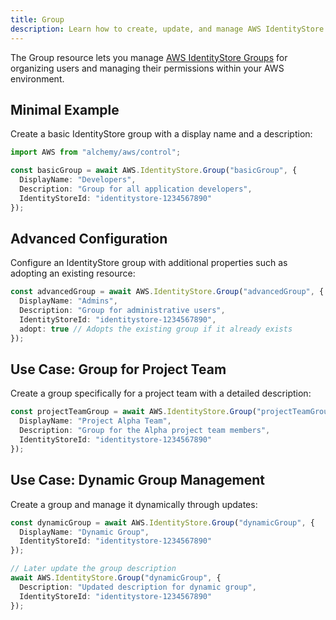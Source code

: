 ```yaml
---
title: Group
description: Learn how to create, update, and manage AWS IdentityStore Groups using Alchemy Cloud Control.
---
```


The Group resource lets you manage [AWS IdentityStore Groups](https://docs.aws.amazon.com/identitystore/latest/userguide/) for organizing users and managing their permissions within your AWS environment.

## Minimal Example

Create a basic IdentityStore group with a display name and a description:

```ts
import AWS from "alchemy/aws/control";

const basicGroup = await AWS.IdentityStore.Group("basicGroup", {
  DisplayName: "Developers",
  Description: "Group for all application developers",
  IdentityStoreId: "identitystore-1234567890"
});
```

## Advanced Configuration

Configure an IdentityStore group with additional properties such as adopting an existing resource:

```ts
const advancedGroup = await AWS.IdentityStore.Group("advancedGroup", {
  DisplayName: "Admins",
  Description: "Group for administrative users",
  IdentityStoreId: "identitystore-1234567890",
  adopt: true // Adopts the existing group if it already exists
});
```

## Use Case: Group for Project Team

Create a group specifically for a project team with a detailed description:

```ts
const projectTeamGroup = await AWS.IdentityStore.Group("projectTeamGroup", {
  DisplayName: "Project Alpha Team",
  Description: "Group for the Alpha project team members",
  IdentityStoreId: "identitystore-1234567890"
});
```

## Use Case: Dynamic Group Management

Create a group and manage it dynamically through updates:

```ts
const dynamicGroup = await AWS.IdentityStore.Group("dynamicGroup", {
  DisplayName: "Dynamic Group",
  IdentityStoreId: "identitystore-1234567890"
});

// Later update the group description
await AWS.IdentityStore.Group("dynamicGroup", {
  Description: "Updated description for dynamic group",
  IdentityStoreId: "identitystore-1234567890"
});
```
